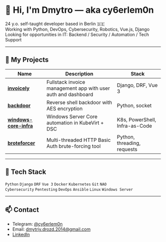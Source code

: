 # 👋 Hi, I'm Dmytro — aka cy6erlem0n

24 y.o. self-taught developer based in Berlin 🇩🇪  
Working with Python, DevOps, Cybersecurity, Robotics, Vue.js, Django  
Looking for opportunities in IT: Backend / Security / Automation / Tech Support

---

## 🔧 My Projects

| Name | Description | Stack |
|------|-------------|-------|
| [**invoicely**](https://github.com/cy6erlem0n/invoicely) | Fullstack invoice management app with user auth and dashboard | Django, DRF, Vue 3 |
| [**backdoor**](https://github.com/cy6erlem0n/backdoor) | Reverse shell backdoor with AES encryption | Python, socket |
| [**windows-core-infra**](https://github.com/cy6erlem0n/windows-core-infra) | Windows Server Core automation in KubeVirt + DSC | K8s, PowerShell, Infra-as-Code |
| [**broteforcer**](https://github.com/cy6erlem0n/broteforcer) | Multi-threaded HTTP Basic Auth brute-forcing tool | Python, threading, requests |

---

## 🧰 Tech Stack

`Python` `Django` `DRF` `Vue 3` `Docker` `Kubernetes` `Git` `NAO`  
`Cybersecurity` `Pentesting` `DevOps` `Ansible` `Linux` `Windows Server`

---

## 📫 Contact

- Telegram: [@cy6erlem0n](https://t.me/cy6erlem0n)  
- Email: dmytriy.drozd.2014@gmail.com
- [LinkedIn](https://www.linkedin.com/in/dmytro-drozd-2796a32a3)

